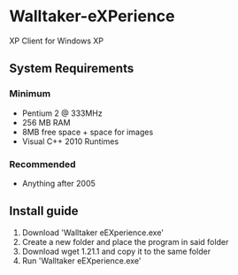 # Walltaker-eXPerience
XP Client for Windows XP 

## System Requirements
### Minimum
* Pentium 2 @ 333MHz
* 256 MB RAM
* 8MB free space + space for images
* Visual C++ 2010 Runtimes

### Recommended
* Anything after 2005

## Install guide
1. Download 'Walltaker eEXperience.exe'
2. Create a new folder and place the program in said folder
3. Download wget 1.21.1 and copy it to the same folder
4. Run 'Walltaker eEXperience.exe'